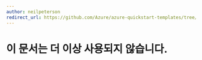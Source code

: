 ```yaml
---
author: neilpeterson
redirect_url: https://github.com/Azure/azure-quickstart-templates/tree/master/windows-server-containers-preview
---
```


# 이 문서는 더 이상 사용되지 않습니다.

<!--HONumber=May16_HO4-->


